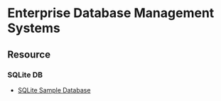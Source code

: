 # Enterprise Database Management Systems 

## Resource
### SQLite DB
* [SQLite Sample Database](https://www.sqlitetutorial.net/sqlite-sample-database/)
